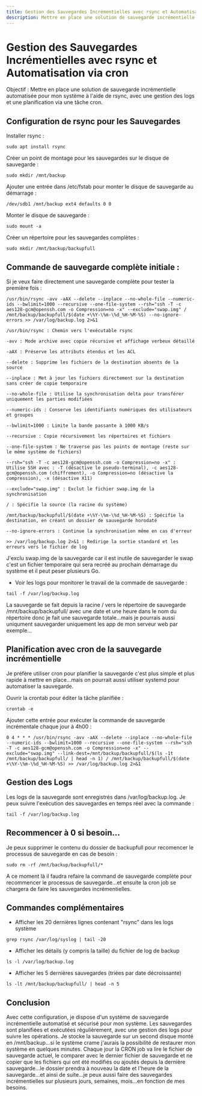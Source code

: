 ```yaml
---
title: Gestion des Sauvegardes Incrémentielles avec rsync et Automatisation viaune tâche cron
description: Mettre en place une solution de sauvegarde incrémentielle automatisée pour ton système à l'aide de rsync, avec une gestion des logs et une planification via une tâchecron.
---
```


# Gestion des Sauvegardes Incrémentielles avec rsync et Automatisation via cron

Objectif : Mettre en place une solution de sauvegarde incrémentielle automatisée pour mon système à l'aide de rsync, avec une gestion des logs et une planification via une tâche cron.

## Configuration de rsync pour les Sauvegardes

Installer rsync :

```shell
sudo apt install rsync
```

Créer un point de montage pour les sauvegardes  sur le disque de sauvegarde :

```shell
sudo mkdir /mnt/backup
```

Ajouter une entrée dans /etc/fstab pour monter le disque de sauvegarde au démarrage :

```shell
/dev/sdb1 /mnt/backup ext4 defaults 0 0
```

Monter le disque de sauvegarde :

```shell
sudo mount -a
```

Créer un répertoire pour les sauvegardes complètes :

```shell
sudo mkdir /mnt/backup/backupfull
```

## Commande de sauvegarde complète initiale :

Si je veux faire directement une sauvegarde complète pour tester la première fois :

```shell
/usr/bin/rsync -avv -aAX --delete --inplace --no-whole-file --numeric-ids --bwlimit=1000 --recursive --one-file-system --rsh="ssh -T -c aes128-gcm@openssh.com -o Compression=no -x" --exclude="swap.img" / /mnt/backup/backupfull/$(date +\%Y-\%m-\%d_%H-%M-%S) --no-ignore-errors >> /var/log/backup.log 2>&1
```


`/usr/bin/rsync : Chemin vers l'exécutable rsync`

`-avv : Mode archive avec copie récursive et affichage verbeux détaillé`  

`-aAX : Préserve les attributs étendus et les ACL`  

`--delete : Supprime les fichiers de la destination absents de la source`  

`--inplace : Met à jour les fichiers directement sur la destination sans créer de copie temporaire`  

`--no-whole-file : Utilise la synchronisation delta pour transférer uniquement les parties modifiées`  

`--numeric-ids : Conserve les identifiants numériques des utilisateurs et groupes`  

`--bwlimit=1000 : Limite la bande passante à 1000 KB/s`  

`--recursive : Copie récursivement les répertoires et fichiers` 

`--one-file-system : Ne traverse pas les points de montage (reste sur le même système de fichiers)`  

`--rsh="ssh -T -c aes128-gcm@openssh.com -o Compression=no -x" : Utilise SSH avec : -T (désactive le pseudo-terminal), -c aes128-gcm@openssh.com (chiffrement), -o Compression=no (désactive la compression), -x (désactive X11)`  

`--exclude="swap.img" : Exclut le fichier swap.img de la synchronisation`  

`/ : Spécifie la source (la racine du système)`  

`/mnt/backup/backupfull/$(date +\%Y-\%m-\%d_%H-%M-%S) : Spécifie la destination, en créant un dossier de sauvegarde horodaté`  

`--no-ignore-errors : Continue la synchronisation même en cas d'erreur`  

`>> /var/log/backup.log 2>&1 : Redirige la sortie standard et les erreurs vers le fichier de log`

J'exclu swap.img de la sauvegarde car il est inutile de sauvegarder le swap c'est un fichier temporaire qui sera recréé au prochain démarrage du système et il peut peser plusieurs Go.

- Voir les logs pour monitorer le travail de la commade de sauvegarde :

```shell
tail -f /var/log/backup.log
```

La sauvegarde se fait depuis la racine / vers le répertoire de sauvegarde /mnt/backup/backupfull/ avec une date et une heure dans le nom du répertoire donc je fait une sauvegarde totale...mais je pourrais aussi uniqument sauvegarder uniquement les app de mon serveur web par exemple...


## Planification avec cron de la sauvegarde incrémentielle

Je préfère utiliser cron pour planifier la sauvegarde c'est plus simple et plus rapide à mettre en place...mais on pourrait aussi utiliser systemd pour automatiser la sauvegarde.

Ouvrir la crontab pour éditer la tâche planifiée :

```shell
crontab -e
```

Ajouter cette entrée pour exécuter la commande de sauvegarde incrémentale chaque jour à 4h00 :

```shell
0 4 * * * /usr/bin/rsync -avv -aAX --delete --inplace --no-whole-file --numeric-ids --bwlimit=1000 --recursive --one-file-system --rsh="ssh -T -c aes128-gcm@openssh.com -o Compression=no -x" --exclude="swap.img" --link-dest=/mnt/backup/backupfull/$(ls -1t /mnt/backup/backupfull/ | head -n 1) / /mnt/backup/backupfull/$(date +\%Y-\%m-\%d_%H-%M-%S) >> /var/log/backup.log 2>&1
```

## Gestion des Logs

Les logs de la sauvegarde sont enregistrés dans /var/log/backup.log. Je peux suivre l'exécution des sauvegardes en temps réel avec la commande :

```shell
tail -f /var/log/backup.log
```

## Recommencer à 0 si besoin...

Je peux supprimer le contenu du dossier de backupfull pour recomencer le processus de sauvegarde en cas de besoin :

```shell
sudo rm -rf /mnt/backup/backupfull/*
```

A ce moment là il faudra refaire la command de sauvegarde complète pour recommencer le processus de sauvegarde...et ensuite la cron job se chargera de faire les sauvegardes incrémentielles.

## Commandes complémentaires

-  Afficher les 20 dernières lignes contenant "rsync" dans les logs système

```shell
grep rsync /var/log/syslog | tail -20 
```

- Afficher les détails (y compris la taille) du fichier de log de backup

```shell
ls -l /var/log/backup.log
```

- Afficher les 5 dernières sauvegardes (triées par date décroissante)

```shell
ls -lt /mnt/backup/backupfull/ | head -n 5
```

## Conclusion

Avec cette configuration, je dispose d'un système de sauvegarde incrémentielle automatisé et sécurisé pour mon système. Les sauvegardes sont planifiées et exécutées régulièrement, avec une gestion des logs pour suivre les opérations. Je stocke la sauvegarde sur un second disque monté en /mnt/backup...si le système crame j'aurais la possibilité de restaurer mon système en quelques minutes. Chaque jour la CRON job va lire le fichier de sauvegarde actuel, le comparer avec le dernier fichier de sauvegarde et ne copier que les fichiers qui ont été modifiés ou ajoutés depuis la dernière sauvegarde...le dossier prendra à nouveau la date et l'heure de la sauvegarde...et ainsi de suite...je peux aussi faire des sauvegardes incrémentielles sur plusieurs jours, semaines, mois...en fonction de mes besoins.



